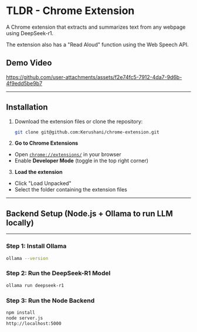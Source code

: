 # TLDR - Chrome Extension

A Chrome extension that extracts and summarizes text from any webpage using DeepSeek-r1.

The extension also has a "Read Aloud" function using the Web Speech API. 

## Demo Video

https://github.com/user-attachments/assets/f2e74fc5-7912-4da7-9d6b-4f9edd5be9b7

---

## Installation
1. Download the extension files or clone the repository:
   ```sh
   git clone git@github.com:Kerushani/chrome-extension.git
2. **Go to Chrome Extensions**  
- Open [`chrome://extensions/`](chrome://extensions/) in your browser  
- Enable **Developer Mode** (toggle in the top right corner)  

3. **Load the extension**  
- Click "Load Unpacked"
- Select the folder containing the extension files   

---

## Backend Setup (Node.js + Ollama to run LLM locally)
---

### Step 1: Install Ollama

```bash
ollama --version
```

### Step 2: Run the DeepSeek-R1 Model

```bash
ollama run deepseek-r1
```
### Step 3: Run the Node Backend

```bash
npm install
node server.js
http://localhost:5000
```
